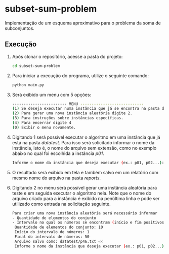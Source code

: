 # subset-sum-problem
Implementação de um esquema aproximativo para o problema da soma de subconjuntos.

## Execução

1. Após clonar o repositório, acesse a pasta do projeto:
   
   ```bash
   cd subset-sum-problem
    ```
2. Para iniciar a execução do programa, utilize o seguinte comando:
    ```bash
    python main.py
    ```
3. Será exibido um menu com 5 opções:
    ```bash
    ------------------------ MENU ----------------------------
    (1) Se deseja executar numa instância que já se encontra na pasta digite 1.
    (2) Para gerar uma nova instância aleatória digite 2.
    (3) Para instruções sobre instâncias específicas.
    (4) Para encerrar digite 4
    (0) Exibir o menu novamente.
    ```

4. Digitando 1 será possível executar o algoritmo em uma instância que já está na pasta *datatest*. Para isso será solicitado informar o nome da instância, isto é, o nome do arquivo sem extensão, como no exemplo abaixo no qual foi escolhida a instância *p01*.
   ```bash
   Informe o nome da instância que deseja executar (ex.: p01, p02...):p01
   ```
5. O resultado será exibido em tela e também salvo em um relatório com mesmo nome do arquivo na pasta *reports*.
6. Digitando 2 no menu será possível gerar uma instância aleatória para teste e em seguida executar o algoritmo nela. Note que o nome do arquivo criado para a instância é exibido na penúltima linha e pode ser utilizado como entrada na solicitação seguinte.
   ```bash
   Para criar uma nova instância aleatória será necessário informar
   - Quantidade de elementos do conjunto 
   - Intervalo no qual os números se encontram (início e fim positivos)
    Quantidade de elementos do conjunto: 10
    Início do intervalo de números: 1
    Final do intervalo de números: 50
    Arquivo salvo como: datatest/p46.txt <<
    Informe o nome da instância que deseja executar (ex.: p01, p02...):p46
```
